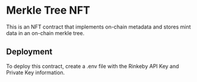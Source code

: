 # Merkle Tree NFT
This is an NFT contract that implements on-chain metadata and stores mint data in an on-chain merkle tree.
## Deployment
To deploy this contract, create a .env file with the Rinkeby API Key and Private Key information.
